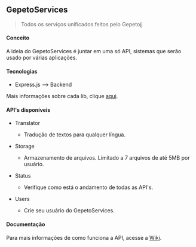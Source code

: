 ## GepetoServices

> Todos os serviços unificados feitos pelo Gepetojj

#### Conceito

A ideia do GepetoServices é juntar em uma só API, sistemas que serão usado por várias aplicações.


#### Tecnologias

* Express.js --> Backend  
  
Mais informações sobre cada lib, clique [aqui](https://github.com/gepetojj/gepetoservices/blob/master/package.json).

#### API's disponíveis

* Translator
  * Tradução de textos para qualquer língua.

* Storage
  * Armazenamento de arquivos. Limitado a 7 arquivos de até 5MB por usuário.

* Status
  * Verifique como está o andamento de todas as API's.

* Users
  * Crie seu usuário do GepetoServices.

#### Documentação

Para mais informações de como funciona a API, acesse a [Wiki](https://github.com/gepetojj/gepetoservices/wiki).